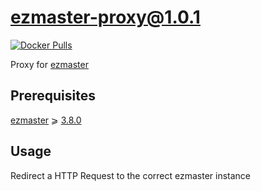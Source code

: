 # ezmaster-proxy@1.0.1

[![Docker Pulls](https://img.shields.io/docker/pulls/inistcnrs/ezmaster-proxy.svg)](https://registry.hub.docker.com/u/inistcnrs/ezmaster-proxy/)

Proxy for [ezmaster](https://github.com/Inist-CNRS/ezmaster)

## Prerequisites 

[ezmaster](https://github.com/Inist-CNRS/ezmaster) ⩾ [3.8.0](https://github.com/Inist-CNRS/ezmaster#ezmaster-380)

## Usage

Redirect a HTTP Request to the correct ezmaster instance




